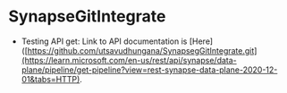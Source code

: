 # SynapseGitIntegrate

- Testing API get: Link to API documentation is [Here]([https://github.com/utsavudhungana/SynapsegGitIntegrate.git](https://learn.microsoft.com/en-us/rest/api/synapse/data-plane/pipeline/get-pipeline?view=rest-synapse-data-plane-2020-12-01&tabs=HTTP).
